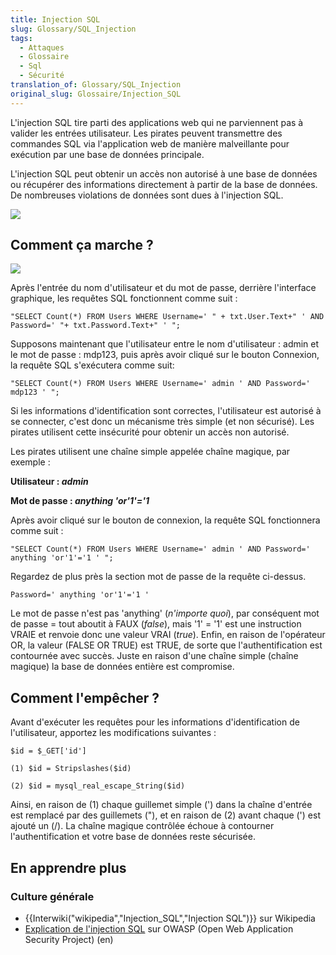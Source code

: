 ```yaml
---
title: Injection SQL
slug: Glossary/SQL_Injection
tags:
  - Attaques
  - Glossaire
  - Sql
  - Sécurité
translation_of: Glossary/SQL_Injection
original_slug: Glossaire/Injection_SQL
---
```

L'injection SQL tire parti des applications web qui ne parviennent pas à valider les entrées utilisateur. Les pirates peuvent transmettre des commandes SQL via l'application web de manière malveillante pour exécution par une base de données principale.

L'injection SQL peut obtenir un accès non autorisé à une base de données ou récupérer des informations directement à partir de la base de données. De nombreuses violations de données sont dues à l'injection SQL.

[![](sql_inj_xss.gif)](https://www.acunetix.com/wp-content/uploads/2010/09/sql_inj_xss.gif)

## Comment ça marche ?

![](updates_loginscreen.png)

Après l'entrée du nom d'utilisateur et du mot de passe, derrière l'interface graphique, les requêtes SQL fonctionnent comme suit :

```
"SELECT Count(*) FROM Users WHERE Username=' " + txt.User.Text+" ' AND Password=' "+ txt.Password.Text+" ' ";
```

Supposons maintenant que l'utilisateur entre le nom d'utilisateur : admin et le mot de passe : mdp123, puis après avoir cliqué sur le bouton Connexion, la requête SQL s'exécutera comme suit:

```
"SELECT Count(*) FROM Users WHERE Username=' admin ' AND Password=' mdp123 ' ";
```

Si les informations d'identification sont correctes, l'utilisateur est autorisé à se connecter, c'est donc un mécanisme très simple (et non sécurisé). Les pirates utilisent cette insécurité pour obtenir un accès non autorisé.

Les pirates utilisent une chaîne simple appelée chaîne magique, par exemple :

**Utilisateur : _admin_**

**Mot de passe : _anything 'or'1'='1_**

Après avoir cliqué sur le bouton de connexion, la requête SQL fonctionnera comme suit :

```
"SELECT Count(*) FROM Users WHERE Username=' admin ' AND Password=' anything 'or'1'='1 ' ";
```

Regardez de plus près la section mot de passe de la requête ci-dessus.

```
Password=' anything 'or'1'='1 '
```

Le mot de passe n'est pas 'anything' (_n'importe quoi_), par conséquent mot de passe = tout aboutit à FAUX (_false_), mais '1' = '1' est une instruction VRAIE et renvoie donc une valeur VRAI (_true_). Enfin, en raison de l'opérateur OR, la valeur (FALSE OR TRUE) est TRUE, de sorte que l'authentification est contournée avec succès. Juste en raison d'une chaîne simple (chaîne magique) la base de données entière est compromise.

## Comment l'empêcher ?

Avant d'exécuter les requêtes pour les informations d'identification de l'utilisateur, apportez les modifications suivantes :

```
$id = $_GET['id']

(1) $id = Stripslashes($id)

(2) $id = mysql_real_escape_String($id)
```

Ainsi, en raison de (1) chaque guillemet simple (') dans la chaîne d'entrée est remplacé par des guillemets ("), et en raison de (2) avant chaque (') est ajouté un (/). La chaîne magique contrôlée échoue à contourner l'authentification et votre base de données reste sécurisée.

## En apprendre plus

### Culture générale

- {{Interwiki("wikipedia","Injection_SQL","Injection SQL")}} sur Wikipedia
- [Explication de l'injection SQL](https://www.owasp.org/index.php/SQL_Injection) sur OWASP (Open Web Application Security Project) (en)

